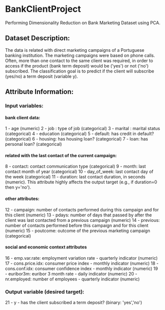 # BankClientProject

Performing Dimensionality Reduction on Bank Marketing Dataset using PCA. 

## Dataset Description:
The data is related with direct marketing campaigns of a Portuguese banking institution. The marketing campaigns were based on phone calls. Often, more than one contact to the same client was required, in order to access if the product (bank term deposit) would be ('yes') or not ('no') subscribed. The classification goal is to predict if the client will subscribe (yes/no) a term deposit (variable y).

## Attribute Information:

### Input variables:
#### bank client data:
1 - age (numeric)
2 - job : type of job (categorical) 
3 - marital : marital status (categorical)
4 - education (categorical)
5 - default: has credit in default? (categorical)
6 - housing: has housing loan? (categorical)
7 - loan: has personal loan? (categorical)
#### related with the last contact of the current campaign:
8 - contact: contact communication type (categorical)
9 - month: last contact month of year (categorical)
10 - day_of_week: last contact day of the week (categorical)
11 - duration: last contact duration, in seconds (numeric). This attribute highly affects the output target (e.g., if duration=0 then y='no'). 
#### other attributes:
12 - campaign: number of contacts performed during this campaign and for this client (numeric)
13 - pdays: number of days that passed by after the client was last contacted from a previous campaign (numeric)
14 - previous: number of contacts performed before this campaign and for this client (numeric)
15 - poutcome: outcome of the previous marketing campaign (categorical)
#### social and economic context attributes
16 - emp.var.rate: employment variation rate - quarterly indicator (numeric)
17 - cons.price.idx: consumer price index - monthly indicator (numeric)
18 - cons.conf.idx: consumer confidence index - monthly indicator (numeric)
19 - euribor3m: euribor 3 month rate - daily indicator (numeric)
20 - nr.employed: number of employees - quarterly indicator (numeric)

### Output variable (desired target):
21 - y - has the client subscribed a term deposit? (binary: 'yes','no')
